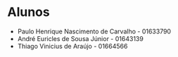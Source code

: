 # Alunos
* Paulo Henrique Nascimento de Carvalho - 01633790
* André Euricles de Sousa Júnior - 01643139
* Thiago Vinicius de Araújo - 01664566
